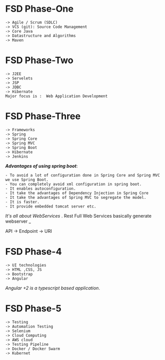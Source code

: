 
# __FSD Phase-One__

```
-> Agile / Scrum (SDLC)
-> VCS (git): Source Code Management 
-> Core Java
-> Datastructure and Algorithms
-> Maven
```

# __FSD Phase-Two__
```
-> J2EE
-> Servelets
-> JSP
-> JDBC
-> Hibernate 
Major focus is :  Web Application Development 
```

# __FSD Phase-Three__
```
-> Frameworks
-> Spring
-> Spring Core
-> Spring MVC
-> Spring Boot
-> Hibernate
-> Jenkins
```
__*Advantages of using spring boot*__: 
```
- To avoid a lot of configuration done in Spring Core and Spring MVC we use Spring Boot. 
- You can completely avoid xml configuration in spring boot.
- It enables autoconfiguration. 
- It take the advantages of Dependency Injection in Spring Core
- It take the advantages of Spring MVC to segregate the model. 
- It is faster.
- It provide embedded tomcat server etc. 
```
 _It's all about WebServices_ . Rest Full Web Services basically generate webserver _ 

API -> Endpoint -> URI 

# __FSD Phase-4__
```
-> UI technologies
-> HTML ,CSS, JS
-> Bootstrap
-> Angular 
```
_Angular +2 is a typescript based application_. 

# __FSD Phase-5__

```
-> Testing
-> Automation Testing
-> Selenium
-> Cloud Computing
-> AWS cloud 
-> Testing Pipeline
-> Docker / Docker Swarm
-> Kubernet
```